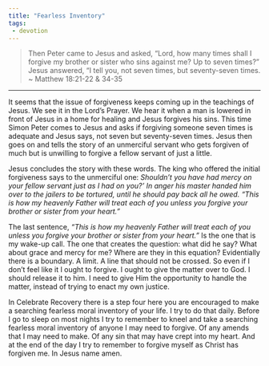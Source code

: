 ```yaml
---
title: "Fearless Inventory"
tags:
 - devotion
---
```

> Then Peter came to Jesus and asked, “Lord, how many times shall I forgive my brother or sister who sins against me? Up to seven times?” Jesus answered, “I tell you, not seven times, but seventy-seven times. ~ Matthew 18:21-22 & 34-35

* * *

It seems that the issue of forgiveness keeps coming up in the teachings of Jesus. We see it in the Lord’s Prayer. We hear it when a man is lowered in front of Jesus in a home for healing and Jesus forgives his sins. This time Simon Peter comes to Jesus and asks if forgiving someone seven times is adequate and Jesus says, not seven but seventy-seven times. Jesus then goes on and tells the story of an unmerciful servant who gets forgiven of much but is unwilling to forgive a fellow servant of just a little.

Jesus concludes the story with these words. The king who offered the initial forgiveness says to the unmerciful one: *Shouldn’t you have had mercy on your fellow servant just as I had on you?’ In anger his master handed him over to the jailers to be tortured, until he should pay back all he owed.  “This is how my heavenly Father will treat each of you unless you forgive your brother or sister from your heart.”*

The last sentence, *“This is how my heavenly Father will treat each of you unless you forgive your brother or sister from your heart.”* Is the one that is my wake-up call. The one that creates the question: what did he say? What about grace and mercy for me? Where are they in this equation? Evidentially there is a boundary. A limit. A line that should not be crossed. So even if I don’t feel like it I ought to forgive. I ought to give the matter over to God. I should release it to him. I need to give Him the opportunity to handle the matter, instead of trying to enact my own justice.

In Celebrate Recovery there is a step four here you are encouraged to make a searching fearless moral inventory of your life. I try to do that daily. Before I go to sleep on most nights I try to remember to kneel and take a searching fearless moral inventory of anyone I may need to forgive. Of any amends that I may need to make. Of any sin that may have crept into my heart. And at the end of the day I try to remember to forgive myself as Christ has forgiven me. In Jesus name amen.

 
